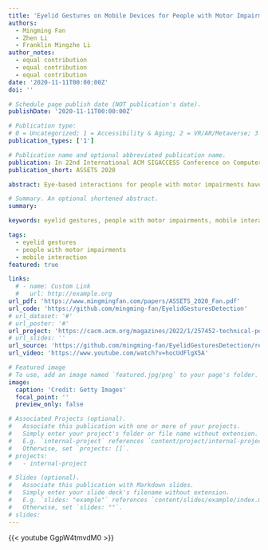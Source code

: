 ```yaml
---
title: 'Eyelid Gestures on Mobile Devices for People with Motor Impairments'
authors:
  - Mingming Fan
  - Zhen Li
  - Franklin Mingzhe Li
author_notes:
  - equal contribution
  - equal contribution
  - equal contribution
date: '2020-11-11T00:00:00Z'
doi: ''

# Schedule page publish date (NOT publication's date).
publishDate: '2020-11-11T00:00:00Z'

# Publication type: 
# 0 = Uncategorized; 1 = Accessibility & Aging; 2 = VR/AR/Metaverse; 3 = Human-AI Collaboration; 4 = UX Methodology; 5 = Social Computing; 6 = Sensing; 
publication_types: ['1']

# Publication name and optional abbreviated publication name.
publication: In 22nd International ACM SIGACCESS Conference on Computers and Accessibility 2020
publication_short: ASSETS 2020

abstract: Eye-based interactions for people with motor impairments have often used clunky or specialized equipment (e.g., eye-trackers with non-mobile computers) and primarily focused on gaze and blinks. However, two eyelids can open and close for different duration in different orders to form various eyelid gestures. We take a first step to design, detect, and evaluate a set of eyelid gestures for people with motor impairments on mobile devices. We present an algorithm to detect nine eyelid gestures on smartphones in realtime and evaluate it with twelve able-bodied people and four people with severe motor impairments in two studies. The results of the study with people with motor-impairments show that the algorithm can detect the gestures with .76 and .69 overall accuracy in userdependent and user-independent evaluations. Moreover, we design and evaluate a gesture mapping scheme allowing for navigating mobile applications only using eyelid gestures. Finally, we present recommendations for designing and using eyelid gestures for people with motor impairments.

# Summary. An optional shortened abstract.
summary:

keywords: eyelid gestures, people with motor impairments, mobile interaction

tags:
  - eyelid gestures
  - people with motor impairments
  - mobile interaction
featured: true

links:
  # - name: Custom Link
  #   url: http://example.org
url_pdf: 'https://www.mingmingfan.com/papers/ASSETS_2020_Fan.pdf'
url_code: 'https://github.com/mingming-fan/EyelidGesturesDetection'
# url_dataset: '#'
# url_poster: '#'
url_project: 'https://cacm.acm.org/magazines/2022/1/257452-technical-perspective-eyelid-gestures-enhance-mobile-interaction/abstract'
# url_slides: ''
url_source: 'https://github.com/mingming-fan/EyelidGesturesDetection/releases'
url_video: 'https://www.youtube.com/watch?v=hocUdFlgX5A'

# Featured image
# To use, add an image named `featured.jpg/png` to your page's folder.
image:
  caption: 'Credit: Getty Images'
  focal_point: ''
  preview_only: false

# Associated Projects (optional).
#   Associate this publication with one or more of your projects.
#   Simply enter your project's folder or file name without extension.
#   E.g. `internal-project` references `content/project/internal-project/index.md`.
#   Otherwise, set `projects: []`.
# projects:
#   - internal-project

# Slides (optional).
#   Associate this publication with Markdown slides.
#   Simply enter your slide deck's filename without extension.
#   E.g. `slides: "example"` references `content/slides/example/index.md`.
#   Otherwise, set `slides: ""`.
# slides:
---
```


{{< youtube GgpW4tmvdM0 >}}


